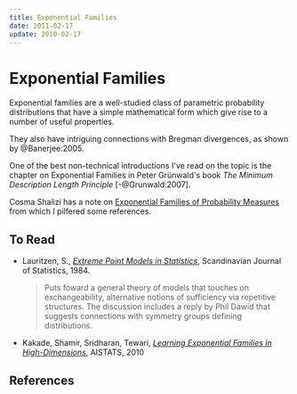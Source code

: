 ```yaml
---
title: Exponential Families 
date: 2011-02-17
update: 2010-02-17 
---
```


# Exponential Families

Exponential families are a well-studied class of parametric probability distributions that have a simple mathematical form which give rise to a number of useful properties.

They also have intriguing connections with Bregman divergences, as shown by @Banerjee:2005.

One of the best non-technical introductions I've read on the topic is the chapter on Exponential Families in Peter Grünwald's book _The Minimum Description Length Principle_ [-@Grunwald:2007].

Cosma Shalizi has a note on [Exponential Families of Probability Measures](http://cscs.umich.edu/~crshalizi/notebooks/exponential-families.html) from which I pilfered some references.


## To Read

* Lauritzen, S., _[Extreme Point Models in Statistics](http://www.jstor.org/stable/4615945)_, Scandinavian Journal of Statistics, 1984.

  > Puts foward a general theory of models that touches on exchangeability, 
  > alternative notions of sufficiency via repetitive structures. The discussion 
  > includes a reply by Phil Dawid that suggests connections with symmetry groups 
  > defining distributions.

* Kakade, Shamir, Sridharan, Tewari, _[Learning Exponential Families in High-Dimensions](http://jmlr.csail.mit.edu/proceedings/papers/v9/kakade10a/kakade10a.pdf)_, AISTATS, 2010

 
## References
